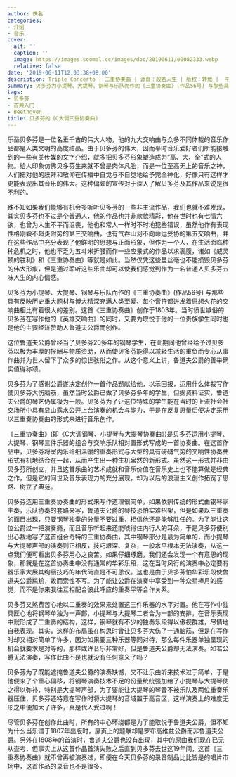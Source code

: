 ```yaml
---
author: 佚名
categories:
- 介绍
- 音乐
cover:
  alt: ''
  caption: ''
  image: https://images.soomal.cc/images/doc/20190611/00082333.webp
  relative: false
date: '2019-06-11T12:03:38+08:00'
description: Triple Concerto | 三重协奏曲 | 源自：般若人生 | 版权：转载 |  平均/总评分：00.00/0
summary: 贝多芬为小提琴、大提琴、钢琴与乐队而作的《三重协奏曲》(作品56号) 与那些具有反映历史重大题材与博大精深充满人类至爱、每个音符都迸发着思想火花的交响曲相比有着很大的差别。这首《三重协奏曲》创作于1803年……
tags:
- 贝多芬
- 古典入门
- Beethoven
title: 贝多芬的《C大调三重协奏曲》
---
```


乐圣贝多芬是一位名垂千古的伟大人物，他的九大交响曲与众多不同体裁的音乐作品都是人类文明的高度结晶。由于贝多芬的伟大，因而平时音乐爱好者们所能接触到的一些有关传媒的文字介绍，就多把贝多芬形象塑造成为“高、大、全”式的人物。给人印象仿佛贝多芬生来就不曾是肉体凡胎，而是一位至高无上的音乐之神，人们把对他的膜拜和敬仰在传播中自觉与不自觉地给予完全神化，好像只有这样才更能表现出其音乐的伟大。这种偏颇的宣传对于深入了解贝多芬及其作品来说是很不利的。

殊不知如果我们能够有机会多听听贝多芬的一些非主流作品，我们也就不难发现，其实贝多芬也不过是个普通人，他的作品也并非款款精彩，他在世时也有七情六欲，也曾为人生不平而沮丧，他也和常人一样时不时地犯些错误，虽然他作有表现性格刚毅不趋炎附势的第三交响曲，也有气吞山河不向命运妥协的第五交响曲，并在这些作品中充分表现了他鲜明的思想与正面形象，但作为一个人，在生活面临种种危机之时，他也不乏为五斗米折腰而作一些应景式的作品以求裹腹，诸如《威灵顿的胜利》和《三重协奏曲》等就是如此。当然仅凭这些虽丝毫也不能损毁贝多芬的伟大形象，但是通过聆听这些乐曲却可以使我们感觉到作为一名普通人贝多芬五味人生的内心情感。

贝多芬为小提琴、大提琴、钢琴与乐队而作的《三重协奏曲》(作品56号) 与那些具有反映历史重大题材与博大精深充满人类至爱、每个音符都迸发着思想火花的交响曲相比有着很大的差别。这首《三重协奏曲》创作于1803年。当时愤世嫉俗的贝多芬在写作他的《英雄交响曲》的同时，又要为取悦于他的一位贵族学生同时也是他的主要经济赞助人鲁道夫公爵而创作。

这位鲁道夫公爵曾经当了贝多芬20多年的钢琴学生，在此期间他曾经给予过贝多芬以极为丰厚的报酬与物质资助，从而使贝多芬能得以减轻生活的重负而专心从事作曲并为世人留下了众多的惊世骇俗之作。从这个意义上讲，鲁道夫公爵的善举确实值得称颂。

贝多芬为了感谢公爵遂决定创作一首作品题献给他，以示回报，运用什么体裁写作使贝多芬大伤脑筋，虽然当时公爵已做了贝多芬多年的学生，但据资料证实，鲁道夫公爵的琴艺仍属极为一般。贝多芬为了让这位特殊的学生能在当时的上流社会社交场所中具有显山露水公开上台演奏的机会与能力，于是在反复思量后便决定采用以三重奏协奏曲的形式来进行音乐创作。

《三重协奏曲》(即《C大调钢琴、小提琴与大提琴协奏曲》)是贝多芬运用小提琴、大提琴、钢琴三件乐器的组合与交响乐队相对置形式写成的一首协奏曲。在这首作品中，贝多芬将室内乐纤细温暖的重奏形式与大型的具有磅礴气势的交响性协奏曲形式有机地结合在一起，从而产生出一种生机盎然的新形式。虽然这一形式并非由贝多芬所创立，并且这首乐曲的艺术成就和音乐价值在音乐史上也不能算做是经典之作，但是它的问世及音乐表现力的充分展现，却为以后的浪漫主义创作拓宽了思路、树立了典范。

贝多芬选用三重奏协奏曲的形式来写作道理很简单，如果依照传统的形式由钢琴家主奏，乐队协奏的套路来写，鲁道夫公爵的琴技恐怕实难招架，但是如果以三重奏的面目出现，只要钢琴独奏的分量不要过重，相信他还是能够胜任的。为了能让这位公爵过一把演奏瘾，而且音乐听起来还能唬得住内行人的耳朵，于是贝多芬便别出心裁地写了这首组合奇特的三重协奏曲，其中钢琴部分是最为简单的，而小提琴与大提琴声部的演奏则正相反，技巧艰深、复杂，一般水平根本无法演奏，从这一点我们便可看出贝多芬用心之良苦。如果仔细琢磨，我们还会发现一个有意思的现象，那就是在这首协奏曲中没有通常的华彩乐段，这在当时风行的演奏中必定要有器乐家大展其绚丽技巧的年代简直是不可思议。这也是由于贝多芬怕华彩乐段使鲁道夫公爵尴尬，故而索性不写。为了能让公爵在演奏中享受到一种众星捧月的感觉，而不是你来我往互相配合彼此呼应的重奏平等合作关系。

贝多芬又煞费苦心地以二重奏的效果来处置这三件乐器的水平对置。他在写作中独具匠心地将钢琴单独为一声部，小提琴与大提琴二者合为一部的安排，在音乐表现中就形成了二重奏的结构，这样，钢琴就有不少的独奏乐段得以傲视群雄，尽情地自我表现。其实，这样的布局虽在构思时曾让贝多芬大伤了一通脑筋，但是在写作时却又相对简单了许多，因为如果要三种乐器等同对待，那么每件乐器单独呈现的机会就要求是对等的，那样或许音乐非常好，但是鲁道夫公爵却无法演奏。如若公爵无法演奏，写作此曲不是也就没有任何意义了吗？

贝多芬为了既能遮掩鲁道夫公爵的演奏缺憾，又不让乐曲听来技术过于简单，于是他便来了个重心偏移，将钢琴演奏技术不足的份量统统强加给了小提琴与大提琴使之得以弥补，特别是大提琴声部，为了要能让大提琴的琴音不被乐队及两位重奏乐器压住，贝多芬还特意在写作时将大提琴的音域置于高音区，这样演奏上的难度无形之中便加大了许多，真是代人受过啊！

尽管贝多芬在创作此曲时，所有的中心环绕都是为了能取悦于鲁道夫公爵，但不知为什么当乐谱于1807年出版时，扉页上的题献却是罗布高维兹公爵而非鲁道夫公爵。另外在1808年的首演时，鲁道夫公爵也没有出现，其中的原由我们现在已无从查考，但事实上从这首作品首演失败之后直到贝多芬去世这19年间，这首《三重奏协奏曲》就不曾再被演奏过，即便在今天贝多芬的录音制品比比皆是的唱片市场中，这首作品的录音也不是很多。
